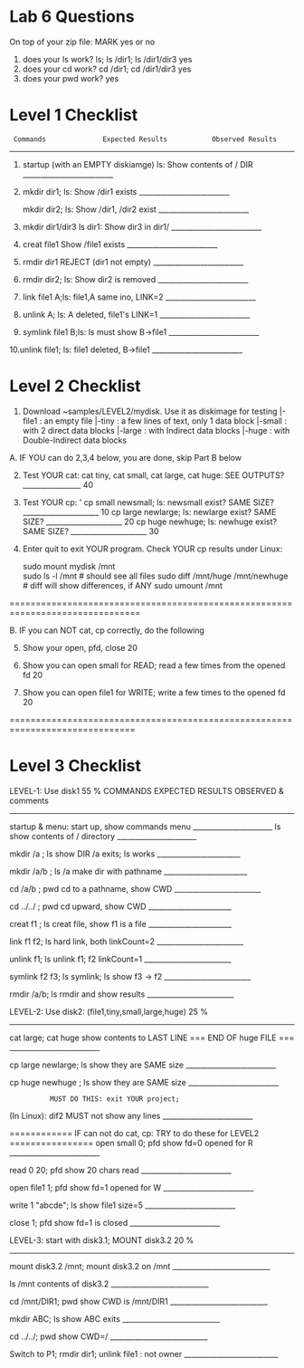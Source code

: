 # Lab 6 Questions

On top of your zip file: MARK yes or no
1. does your ls work?  ls; ls /dir1; ls /dir1/dir3
      yes
2. does your cd work?  cd /dir1; cd /dir1/dir3
      yes
3. does your pwd work?
      yes

# Level 1 Checklist 

     Commands              Expected Results           Observed Results
--------------------   -------------------------   ------------------------
1. startup (with an EMPTY diskiamge)
   ls:                  Show contents of / DIR      _________________________

2. mkdir dir1; ls:      Show /dir1 exists           _________________________

   mkdir dir2; ls:      Show /dir1, /dir2 exist     _________________________

3. mkdir dir1/dir3 
   ls dir1:             Show dir3 in dir1/          _________________________

4. creat file1          Show /file1 exists          _________________________

5. rmdir dir1           REJECT (dir1 not empty)     _________________________

6. rmdir dir2; ls:      Show dir2 is removed        _________________________

7. link file1 A;ls:     file1,A same ino,  LINK=2   _________________________

8. unlink A; ls:        A deleted, file1's LINK=1   _________________________ 

9. symlink file1 B;ls:  ls must show   B->file1     _________________________

10.unlink file1; ls:    file1 deleted, B->file1     _________________________

# Level 2 Checklist

1. Download ~samples/LEVEL2/mydisk. Use it as diskimage for testing
                              |-file1 : an empty file
			      |-tiny  : a few lines of text, only 1 data block
			      |-small : with 2 direct data blocks
			      |-large : with Indirect data blocks
			      |-huge  : with Double-Indirect data blocks


A. IF YOU can do 2,3,4 below, you are done, skip Part B below

2. Test YOUR cat:
    cat tiny, cat small, cat large, cat huge: SEE OUTPUTS? ________________ 40

3. Test YOUR cp:  '
    cp small newsmall; ls: newsmall exist? SAME SIZE? _____________________ 10
    cp large newlarge; ls: newlarge exist? SAME SIZE? _____________________ 20
    cp huge newhuge;   ls: newhuge  exist? SAME SIZE? _____________________ 30

4. Enter quit to exit YOUR program. Check YOUR cp results under Linux:
		 
	 sudo mount mydisk /mnt           
	 sudo ls -l /mnt                   # should see all files
	 sudo diff /mnt/huge /mnt/newhuge  # diff will show differences, if ANY
	 sudo umount /mnt

===============================================================================

B. IF you can NOT cat, cp correctly, do the following

5. Show your open, pfd, close                                               20

6. Show you can open small for READ; read a few times from the opened fd    20

7. Show you can open file1 for WRITE; write a few times to the opened fd    20

==============================================================================

# Level 3 Checklist
LEVEL-1: Use disk1                                            55 %
   COMMANDS                    EXPECTED RESULTS           OBSERVED & comments
------------------      ------------------------------  ----------------------
startup & menu:          start up, show commands menu   ______________________
ls                       show contents of / directory   ______________________

mkdir /a ;     ls        show DIR /a exits; ls works    _______________________

mkdir /a/b ;   ls /a     make dir with pathname         _______________________

cd    /a/b ;   pwd       cd to a pathname, show CWD     ________________________

cd    ../../ ; pwd       cd upward, show CWD            _______________________ 

creat f1     ; ls        creat file, show f1 is a file  _______________________

link  f1 f2;   ls        hard link, both linkCount=2    ________________________

unlink   f1;   ls        unlink f1; f2 linkCount=1      ________________________

symlink f2 f3; ls        symlink; ls show f3 -> f2      ________________________

rmdir /a/b;    ls        rmdir and show results         ________________________
  
LEVEL-2: Use disk2: (file1,tiny,small,large,huge)             25 %
------------------        ---------------------------   -----------------------
cat large; cat huge       show contents to LAST LINE
                           === END OF huge FILE ===   _________________________

cp  large newlarge; ls    show they are SAME size     _________________________

cp  huge  newhuge ; ls    show they are SAME size     _________________________

              MUST DO THIS: exit YOUR project; 
(In Linux): dif2          MUST not show any lines     _________________________ 

============ IF can not do cat, cp: TRY to do these for LEVEL2 ================
open  small 0;   pfd      show fd=0 opened for R      _________________________

read 0 20;       pfd      show 20 chars read          _________________________

open file1 1;    pfd      show fd=1 opened for W      _________________________

write 1 "abcde"; ls       show file1 size=5           _________________________

close 1; pfd              show fd=1 is closed         _________________________

LEVEL-3: start with disk3.1;   MOUNT disk3.2                  20 %
-------------------   ----------------------------  ----------------------------
mount disk3.2 /mnt;       mount disk3.2 on /mnt      ___________________________

ls /mnt                   contents of disk3.2        ___________________________

cd /mnt/DIR1; pwd         show CWD is /mnt/DIR1      ___________________________

mkdir ABC; ls             show ABC exits             ___________________________

cd ../../;    pwd         show CWD=/                 ___________________________

Switch to P1; rmdir dir1; unlink file1 : not owner   __________________________